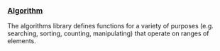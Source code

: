 ### [Algorithm](https://en.cppreference.com/w/cpp/algorithm)
The algorithms library defines functions for a variety of purposes (e.g. searching, sorting, counting, manipulating) that operate on ranges of elements.

